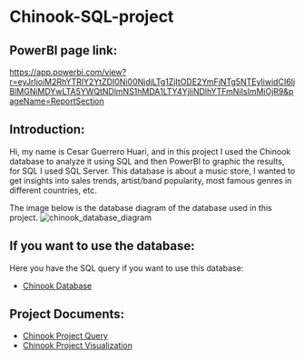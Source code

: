 # Chinook-SQL-project

## PowerBI page link:  
https://app.powerbi.com/view?r=eyJrIjoiM2RhYTRlY2YtZDI0Ni00NjdjLTg1ZjItODE2YmFjNTg5NTEyIiwidCI6IjBlMGNiMDYwLTA5YWQtNDlmNS1hMDA1LTY4YjliNDlhYTFmNiIsImMiOjR9&pageName=ReportSection 

## Introduction:
Hi, my name is Cesar Guerrero Huari, and in this project I used the Chinook database to analyze it using SQL and then PowerBI to graphic the results, for SQL I used SQL Server. This database is about a music store, I wanted to get insights into sales trends, artist/band popularity, most famous genres in different countries, etc.

The image below is the database diagram of the database used in this project.
![chinook_database_diagram](https://github.com/guerreroHC/Chinook-SQL-project/assets/101949052/acc57a06-8d96-4cfa-8ac4-31f4bcc63f49)

## If you want to use the database:
Here you have the SQL query if you want to use this database:
- [Chinook Database](db_chinook.sql)

## Project Documents:
- [Chinook Project Query](Chinook_project_query.sql)
- [Chinook Project Visualization](Chinook_project_visualization.pdf)







